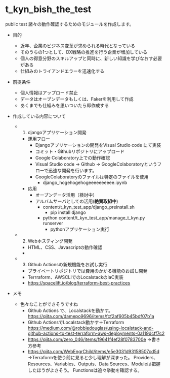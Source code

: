 # t_kyn_bish_the_test
public test
諸々の動作確認するためのモジュールを作成します。

* 目的
  * 近年、企業のビジネス変革が求められる時代となっている
  * そのうちの1つとして、DX戦略の推進を行う企業が増加している
  * 個人の得意分野のスキルアップと同時に、新しい知識を学びなおす必要がある
  * 仕組みのトライアンドエラーを迅速化する

* 前提条件
  * 個人情報はアップロード禁止
  * データはオープンデータもしくは、Fakerを利用して作成
  * あくまでも仕組みを思いついたら即作成する

* 作成している内容について
  * 1) djangoアプリケーション開発
    * 運用フロー
      * Djangoアプリケーションの開発をVisual Studio code にて実装
      * コミット・Githubリポジトリにアップロード
      * Google Colaboratory上での動作確認
      * Visual Studio code → Github → GoogleColaboratoryというフローで迅速な開発を行います。
      * GoogleColaboratoryのファイルは特定のファイルを使用
        * django_hogehogehogeeeeeeeeee.ipynb
    * 応用
      * オープンデータ活用（検討中）
      * アルバムサーバとしての活用(**絶賛取組中**)
        * content/t_kyn_test_app/django_preinstall.sh
          * pip install django
        * python content/t_kyn_test_app/manage_t_kyn.py runserver
          * pythonアプリケーション実行

  * 2) Webホスティング開発
    * HTML、CSS、Javascriptの動作確認
    * 

  * 3) Github Actionsの新規機能をお試し実行
    * プライベートリポジトリでは費用のかかる機能のお試し開発
    * Terrraform、AWSCLIでのLocalstackのIaC実装
    * https://spacelift.io/blog/terraform-best-practices

* メモ
  * 色々なことができそうですね
    * Github Actions で、Localstackを動かす。
    https://qiita.com/damepo9696/items/fcf2af605b45bdf07b1a
    * Github ActionsでLocalstack動かす＋Terraform
    https://medium.com/@robbiedouglas/using-localstack-and-github-actions-to-test-terraform-aws-deployments-0a119dcff7c2
    * https://qiita.com/zero_046/items/f9641f4ef28f0783700e
    →書き方参考
    * https://qiita.com/WebEngrChild/items/e5e3031d93158507cd5d
    →Terraformを使う前に見ると少し理解が深まった。
      Providers、Resources、Variables、Outputs、Data Sources、Moduleは把握したほうがよさそう。
      Functionsは追々挙動を確認する。


